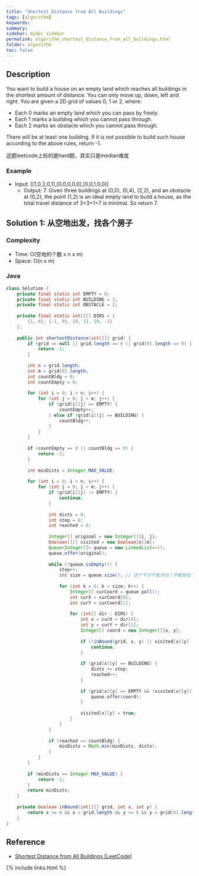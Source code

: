 ```yaml
---
title: "Shortest Distance from All Buildings"
tags: [algorithm]
keywords:
summary:
sidebar: mydoc_sidebar
permalink: algorithm_shortest_distance_from_all_buildings.html
folder: algorithm
toc: false
---
```


## Description
You want to build a house on an empty land which reaches all buildings in the shortest amount of distance. You can only move up, down, left and right. You are given a 2D grid of values 0, 1 or 2, where:
* Each 0 marks an empty land which you can pass by freely.
* Each 1 marks a building which you cannot pass through.
* Each 2 marks an obstacle which you cannot pass through.

There will be at least one building. If it is not possible to build such house according to the above rules, return -1.

这题leetcode上标的是hard题，其实只是median难度

### Example
* Input: [[1,0,2,0,1],[0,0,0,0,0],[0,0,1,0,0]]
  * Output: 7. Given three buildings at (0,0), (0,4), (2,2), and an obstacle at (0,2), the point (1,2) is an ideal empty land to build a house, as the total travel distance of 3+3+1=7 is minimal. So return 7.

## Solution 1: 从空地出发，找各个房子

### Complexity
* Time: O(空地的个数 x n x m)
* Space: O(n x m)

### Java
```java
class Solution {
    private final static int EMPTY = 0;
    private final static int BUILDING = 1;
    private final static int OBSTACLE = 2;
    
    private final static int[][] DIRS = {
        {1, 0}, {-1, 0}, {0, 1}, {0, -1}
    };
    
    public int shortestDistance(int[][] grid) {
        if (grid == null || grid.length == 0 || grid[0].length == 0) {
            return -1;
        }
        
        int n = grid.length;
        int m = grid[0].length;
        int countBldg = 0;
        int countEmpty = 0;
        
        for (int i = 0; i < n; i++) {
            for (int j = 0; j < m; j++) {
                if (grid[i][j] == EMPTY) {
                    countEmpty++;
                } else if (grid[i][j] == BUILDING) {
                    countBldg++;
                }
            }
        }
        
        if (countEmpty == 0 || countBldg == 0) {
            return -1;
        }
        
        int minDists = Integer.MAX_VALUE;
        
        for (int i = 0; i < n; i++) {
            for (int j = 0; j < m; j++) {
                if (grid[i][j] != EMPTY) {
                    continue;
                }
                
                int dists = 0;
                int step = 0;
                int reached = 0;
                
                Integer[] original = new Integer[]{i, j};
                boolean[][] visited = new boolean[n][m];
                Queue<Integer[]> queue = new LinkedList<>();
                queue.offer(original);
                
                while (!queue.isEmpty()) {
                    step++;
                    int size = queue.size(); // 这个千万不能浮动！不能放在下面！必须放在这里！
                    
                    for (int k = 0; k < size; k++) {
                        Integer[] curCoord = queue.poll();
                        int curX = curCoord[0];
                        int curY = curCoord[1];
                        
                        for (int[] dir : DIRS) {
                            int x = curX + dir[0];
                            int y = curY + dir[1];
                            Integer[] coord = new Integer[]{x, y};
                            
                            if (!inBound(grid, x, y) || visited[x][y] || grid[x][y] == OBSTACLE) {
                                continue;
                            }
                            
                            if (grid[x][y] == BUILDING) {
                                dists += step;
                                reached++;
                            }
                            
                            if (grid[x][y] == EMPTY && !visited[x][y]) {
                                queue.offer(coord);
                            }
                            
                            visited[x][y] = true;
                        }
                    }
                }
                
                if (reached == countBldg) {
                    minDists = Math.min(minDists, dists);
                }
            }
        }
        
        if (minDists == Integer.MAX_VALUE) {
            return -1;
        }
        return minDists;
    }
    
    private boolean inBound(int[][] grid, int x, int y) {
        return x >= 0 && x < grid.length && y >= 0 && y < grid[0].length;
    }
}
```

## Reference
* [Shortest Distance from All Buildings [LeetCode]](https://leetcode.com/problems/shortest-distance-from-all-buildings/description/)

{% include links.html %}
